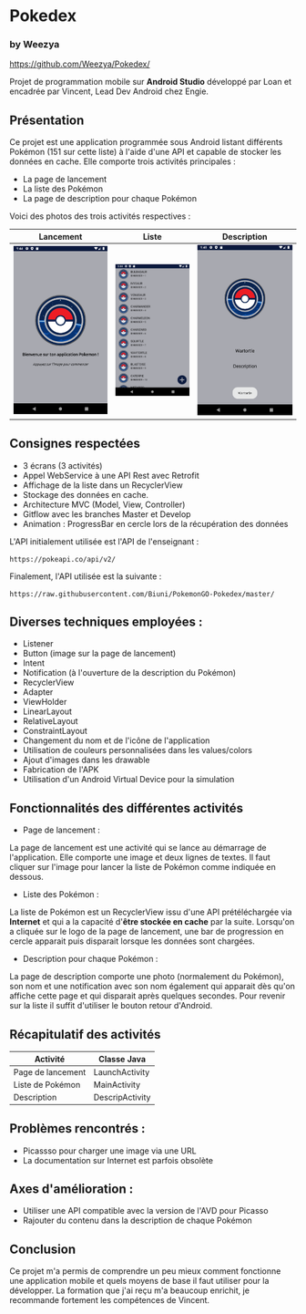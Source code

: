 # Pokedex
### by Weezya

https://github.com/Weezya/Pokedex/

Projet de programmation mobile sur **Android Studio** développé par Loan et encadrée par Vincent, Lead Dev Android chez Engie.

## Présentation

Ce projet est une application programmée sous Android listant différents Pokémon (151 sur cette liste) à l'aide d'une API et capable de stocker les données en cache. Elle comporte trois activités principales :

- La page de lancement
- La liste des Pokémon
- La page de description pour chaque Pokémon

Voici des photos des trois activités respectives :

| Lancement       | Liste           | Description           |
|     :---:    |     :---:      |   :---:      |
|![Features](preview/Pok1.png)|![Features](preview/Pok2.png)|![Features](preview/Pok3.png)|

## Consignes respectées

- 3 écrans (3 activités)
- Appel WebService à une API Rest avec Retrofit
- Affichage de la liste dans un RecyclerView
- Stockage des données en cache.
- Architecture MVC (Model, View, Controller)
- Gitflow avec les branches Master et Develop
- Animation : ProgressBar en cercle lors de la récupération des données


L'API initialement utilisée est l'API de l'enseignant :
````
https://pokeapi.co/api/v2/
````
Finalement, l'API utilisée est la suivante :
````
https://raw.githubusercontent.com/Biuni/PokemonGO-Pokedex/master/
````


## Diverses techniques employées :

- Listener
- Button (image sur la page de lancement)
- Intent
- Notification (à l'ouverture de la description du Pokémon)
- RecyclerView
- Adapter
- ViewHolder
- LinearLayout
- RelativeLayout
- ConstraintLayout
- Changement du nom et de l'icône de l'application
- Utilisation de couleurs personnalisées dans les values/colors
- Ajout d'images dans les drawable
- Fabrication de l'APK
- Utilisation d'un Android Virtual Device pour la simulation

## Fonctionnalités des différentes activités

- Page de lancement :

La page de lancement est une activité qui se lance au démarrage de l'application. Elle comporte une image et deux lignes de textes. Il faut cliquer sur l'image pour lancer la liste de Pokémon comme indiquée en dessous.

- Liste des Pokémon :

La liste de Pokémon est un RecyclerView issu d'une API prétéléchargée via **Internet** et qui a la capacité d'**être stockée en cache** par la suite. Lorsqu'on a cliquée sur le logo de la page de lancement, une bar de progression en cercle apparait puis disparait lorsque les données sont chargées.

- Description pour chaque Pokémon :

La page de description comporte une photo (normalement du Pokémon), son nom et une notification avec son nom également qui apparait dès qu'on affiche cette page et qui disparait après quelques secondes. Pour revenir sur la liste il suffit d'utiliser le bouton retour d'Android.

## Récapitulatif des activités

|Activité          |Classe Java        |
|------------------|-------------------|
|Page de lancement |LaunchActivity     |
|Liste de Pokémon  |MainActivity       |
|Description       |DescripActivity    |

## Problèmes rencontrés :

- Picassso pour charger une image via une URL
- La documentation sur Internet est parfois obsolète

## Axes d'amélioration :

- Utiliser une API compatible avec la version de l'AVD pour Picasso
- Rajouter du contenu dans la description de chaque Pokémon

## Conclusion

Ce projet m'a permis de comprendre un peu mieux comment fonctionne une application mobile et quels moyens de base il faut utiliser pour la développer. La formation que j'ai reçu m'a beaucoup enrichit, je recommande fortement les compétences de Vincent.

